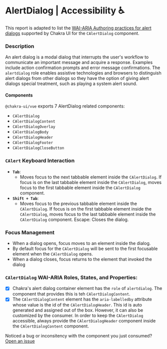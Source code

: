 # AlertDialog | Accessibility ♿️

This report is adapted to list the [WAI-ARIA Authoring practices for alert dialogs](https://www.w3.org/TR/wai-aria-practices-1.2/#alertdialog) supported by Chakra UI for the `CAlertDialog` component.

### Description
An alert dialog is a modal dialog that interrupts the user's workflow to communicate an important message and acquire a response. Examples include action confirmation prompts and error message confirmations. The `alertdialog` role enables assistive technologies and browsers to distinguish alert dialogs from other dialogs so they have the option of giving alert dialogs special treatment, such as playing a system alert sound.

#### Components
`@chakra-ui/vue` exports 7 AlertDialog related components:
- `CAlertDialog`
- `CAlertDialogContent`
- `CAlertDialogOverlay`
- `CAlertDialogBody`
- `CAlertDialogHeader`
- `CAlertDialogFooter`
- `CAlertDialogCloseButton`

### `CAlert` Keyboard Interaction
- **`Tab`**:
  - Moves focus to the next tabbable element inside the `CAlertDialog`.
    If focus is on the last tabbable element inside the `CAlertDialog`, moves focus to the first tabbable element inside the `CAlertDialog` component.
- **`Shift + Tab`**:
  - Moves focus to the previous tabbable element inside the `CAlertDialog`.
If focus is on the first tabbable element inside the `CAlertDialog`, moves focus to the last tabbable element inside the `CAlertDialog` component.
Escape: Closes the dialog.

### Focus Management
- When a dialog opens, focus moves to an element inside the dialog. 
- By default focus for the `CAlertDialog` will be sent to the first focusable element when the `CAlertDialog` opens.
- When a dialog closes, focus returns to the element that invoked the dialog


### `CAlertDialog` WAI-ARIA Roles, States, and Properties:
- [x] Chakra's alert dialog container element has the `role` of `alertdialog`. The component that provides this is teh `CAlertDialogContent`.
- [x] The `CAlertDialogContent` element has the `aria-labelledby` attribute whose value is the id of the `CAlertDialogHeader`. This id is auto generated and assigned out of the box. However, it can also be customized by the consumer. In order to keep the `CAlertDialog` accessible, always provide the `CAlertDialogHeader` component inside the `CAlertDialogContent` component.

Noticed a bug or inconsitency with the component you just consumed? [Open an issue](https://github.com/chakra-ui/chakra-ui-vue/issues/new/choose)